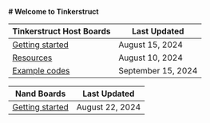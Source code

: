 **# Welcome to Tinkerstruct**

| Tinkerstruct Host Boards                   | Last Updated       |
|--------------------------------------------|--------------------|
| [Getting started](ts-host-getting-started) | August 15, 2024    |
| [Resources](ts-resources)                  | August 10, 2024    |
| [Example codes](ts-host-example.md)        | September 15, 2024 |

| Nand Boards                             | Last Updated    |
|-----------------------------------------|-----------------|
| [Getting started](nand-getting-started) | August 22, 2024 |
